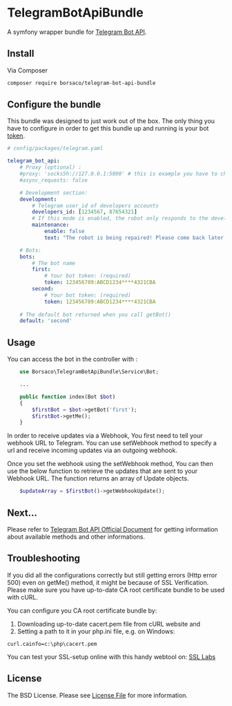 TelegramBotApiBundle
===================
A symfony wrapper bundle for  [Telegram Bot API](https://core.telegram.org/bots/api).

## Install

Via Composer

``` bash
composer require borsaco/telegram-bot-api-bundle
```

## Configure the bundle

This bundle was designed to just work out of the box. The only thing you have to configure in order to get this bundle up and running is your bot [token](https://core.telegram.org/bots#botfather).

```yaml
# config/packages/telegram.yaml

telegram_bot_api:
    # Proxy (optional) :
    #proxy: 'socks5h://127.0.0.1:5090' # this is example you have to change this
    #async_requests: false

    # Development section:
    development:
        # Telegram user_id of developers accounts
        developers_id: [1234567, 87654321]
        # If this mode is enabled, the robot only responds to the developers
        maintenance:
            enable: false
            text: "The robot is being repaired! Please come back later."

    # Bots:
    bots:
        # The bot name
        first:
            # Your bot token: (required)
            token: 123456789:ABCD1234****4321CBA
        second:
            # Your bot token: (required)
            token: 123456789:ABCD1234****4321CBA
    
    # The default bot returned when you call getBot()
    default: 'second' 
```

## Usage

You can access the bot in the controller with :
```php
    use Borsaco\TelegramBotApiBundle\Service\Bot;

    ...

    public function index(Bot $bot)
    {
        $firstBot = $bot->getBot('first');
        $firstBot->getMe();
    }
```

In order to receive updates via a Webhook, You first need to tell your webhook URL to Telegram. You can use setWebhook method to specify a url and receive incoming updates via an outgoing webhook.

Once you set the webhook using the setWebhook method, You can then use the below function to retrieve the updates that are sent to your Webhook URL. The function returns an array of Update objects.
```php
    $updateArray = $firstBot()->getWebhookUpdate();
```

## Next...

Please refer to [Telegram Bot API Official Document](https://core.telegram.org/bots/api) for getting information about available methods and other informations.

## Troubleshooting

If you did all the configurations correctly but still getting errors (Http error 500) even on getMe() method, it might be because of SSL Verification. Please make sure you have up-to-date CA root certificate bundle to be used with cURL.

You can configure you CA root certificate bundle by:

 1. Downloading up-to-date cacert.pem file from cURL website and
 2. Setting a path to it in your php.ini file, e.g. on Windows:

 `curl.cainfo=c:\php\cacert.pem`

You can test your SSL-setup online with this handy webtool on: [SSL Labs](https://www.ssllabs.com/ssltest)

## License

The BSD License. Please see [License File](LICENSE) for more information.
